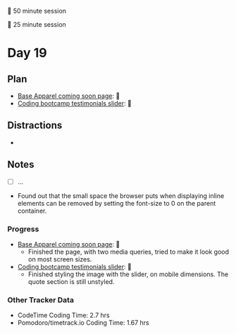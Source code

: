 🍒 50 minute session

🍅 25 minute session

# Day 19

## Plan
- [Base Apparel coming soon page](https://www.frontendmentor.io/challenges/base-apparel-coming-soon-page-5d46b47f8db8a7063f9331a0): 🍒
- [Coding bootcamp testimonials slider](https://www.frontendmentor.io/challenges/coding-bootcamp-testimonials-slider-4FNyLA8JL): 🍒

## Distractions
- 


## Notes
- [ ] ...
- Found out that the small space the browser puts when displaying inline elements can be removed by setting the font-size to 0 on the parent container. 

### Progress
- [Base Apparel coming soon page](https://www.frontendmentor.io/challenges/base-apparel-coming-soon-page-5d46b47f8db8a7063f9331a0): 🍒
    - Finished the page, with two media queries, tried to make it look good on most screen sizes.
- [Coding bootcamp testimonials slider](https://www.frontendmentor.io/challenges/coding-bootcamp-testimonials-slider-4FNyLA8JL): 🍒
    - Finished styling the image with the slider, on mobile dimensions. The quote section is still unstyled.

### Other Tracker Data
- CodeTime Coding Time: 2.7 hrs
- Pomodoro/timetrack.io Coding Time: 1.67 hrs
